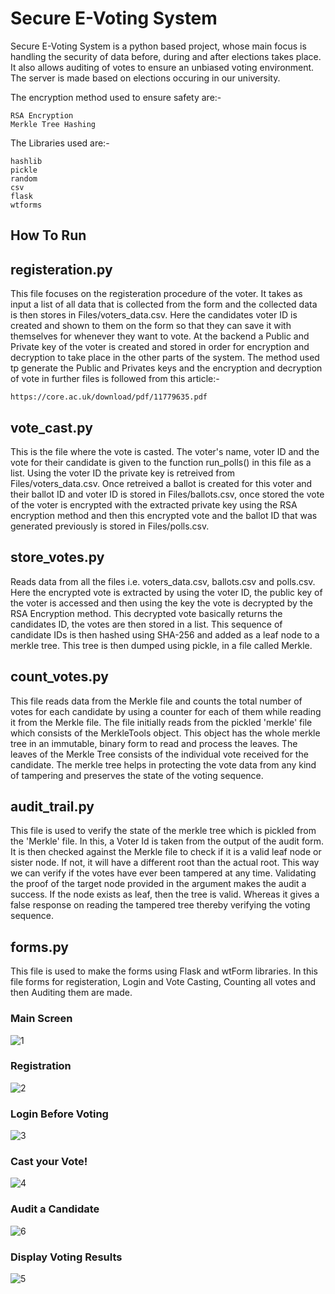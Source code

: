 # Secure E-Voting System

Secure E-Voting System is a python based project, whose main focus is handling the security of data before, during and after elections takes place. It also allows auditing of votes to ensure an unbiased voting environment. The server is made based on elections occuring in our university.

The encryption method used to ensure safety are:-

    RSA Encryption 
    Merkle Tree Hashing
  
The Libraries used are:-

    hashlib
    pickle
    random
    csv
    flask 
    wtforms
## How To Run

## registeration.py
This file focuses on the registeration procedure of the voter. It takes as input a list of all data that is collected from the form and the collected data is then stores in Files/voters_data.csv. Here the candidates voter ID is created and shown to them on the form so that they can save it with themselves for whenever they want to vote. At the backend a Public and Private key of the voter is created and stored in order for encryption and decryption to take place in the other parts of the system. The method used tp generate the Public and Privates keys and the encryption and decryption of vote in further files is followed from this article:-

    https://core.ac.uk/download/pdf/11779635.pdf

## vote_cast.py
This is the file where the vote is casted. The  voter's name, voter ID and the vote for their candidate is given to the function run_polls() in this file as a list. Using the voter ID the private key is retreived from Files/voters_data.csv. Once retreived a ballot is created for this voter and their ballot ID and voter ID is stored in Files/ballots.csv, once stored the vote of the voter is encrypted with the extracted private key using the RSA encryption method and then this encrypted vote and the ballot ID that was generated previously is stored in Files/polls.csv. 

## store_votes.py
Reads data from all the files i.e. voters_data.csv, ballots.csv and polls.csv. Here the encrypted vote is extracted by using the voter ID, the public key of the voter is accessed and then using the key the vote is decrypted by the RSA Encryption method. This decrypted vote basically returns the candidates ID, the votes are then stored in a list. This sequence of candidate IDs is then hashed using SHA-256 and added as a leaf node to a merkle tree. This tree is then dumped using pickle, in a file called Merkle.

## count_votes.py
This file reads data from the Merkle file and counts the total number of votes for each candidate by using a counter for each of them while reading it from the Merkle file. The file initially reads from the pickled 'merkle' file which consists of the MerkleTools object. This object has the whole merkle tree in an immutable, binary form to read and process the leaves. The leaves of the Merkle Tree consists of the individual vote received for the candidate. The merkle tree helps in protecting the vote data from any kind of tampering and preserves the state of the voting sequence.

## audit_trail.py
This file is used to verify the state of the merkle tree which is pickled from the 'Merkle' file. In this, a Voter Id is taken from the output of the audit form. It is then checked against the Merkle file to check if it is a valid leaf node or sister node. If not, it will have a different root than the actual root. This way we can verify if the votes have ever been tampered at any time. Validating the proof of the target node provided in the argument makes the audit a success. If the node exists as leaf, then the tree is valid. Whereas it gives a false response on reading the tampered tree thereby verifying the voting sequence.

## forms.py
This file is used to make the forms using Flask and wtForm libraries. In this file forms for registeration, Login and Vote Casting, Counting all votes and then Auditing them are made. 
### Main Screen
![1](https://user-images.githubusercontent.com/46850039/119775183-b4c7af00-bedc-11eb-8dfc-a404a3efa16a.jpg)

### Registration
![2](https://user-images.githubusercontent.com/46850039/119715906-f83f0080-be7d-11eb-9f59-830807e5aea6.jpg)

### Login Before Voting
![3](https://user-images.githubusercontent.com/46850039/119715915-f8d79700-be7d-11eb-9fbd-5944bfdab4a6.jpg)

### Cast your Vote!
![4](https://user-images.githubusercontent.com/46850039/119715923-f9702d80-be7d-11eb-9431-485855e4a6df.jpg)

### Audit a Candidate
![6](https://user-images.githubusercontent.com/46850039/119775260-cc9f3300-bedc-11eb-9eaf-f1c6479771ff.jpg)

### Display Voting Results
![5](https://user-images.githubusercontent.com/46850039/119775210-bee9ad80-bedc-11eb-912e-ab7392cdd1fb.JPG)

